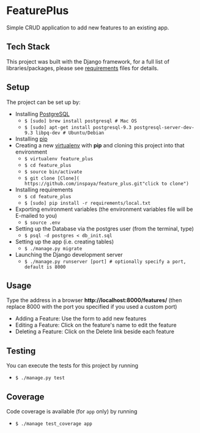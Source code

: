FeaturePlus 
============
Simple CRUD application to add new features to an existing app.

Tech Stack
----------
This project was built with the Django framework, for a full list of libraries/packages,
please see [requirements](https://github.com/inspaya/feature_plus/tree/develop/requirements) files for details.

Setup
-----
The project can be set up by:
* Installing [PostgreSQL](http://www.postgresql.org/download/linux/ubuntu/) 
  * ```$ [sudo] brew install postgresql # Mac OS```
  * ```$ [sudo] apt-get install postgresql-9.3 postgresql-server-dev-9.3 libpq-dev # Ubuntu/Debian```
* Installing [pip](http://pip.readthedocs.org/en/latest/installing.html)
* Creating a new [virtualenv](http://virtualenv.readthedocs.org/en/latest/installation.html)
with **pip** and cloning this project into that environment
  * ```$ virtualenv feature_plus```
  * ```$ cd feature_plus```
  * ```$ source bin/activate```
  * ```$ git clone [Clone]( https://github.com/inspaya/feature_plus.git"click to clone")```
* Installing requirements
  * ```$ cd feature_plus```
  * ```$ [sudo] pip install -r requirements/local.txt```
* Exporting environment variables (the environment variables file will be E-mailed to you)
  * ```$ source .env```
* Setting up the Database via the postgres user (from the terminal, type)
  * ```$ psql -d postgres < db_init.sql```
* Setting up the app (i.e. creating tables) 
  * ```$ ./manage.py migrate```
* Launching the Django development server
  * ```$ ./manage.py runserver [port] # optionally specify a port, default is 8000```

Usage
-----
Type the address in a browser **http://localhost:8000/features/** (then replace 8000 with the port you specified
if you used a custom port)
* Adding a Feature: Use the form to add new features
* Editing a Feature: Click on the feature's name to edit the feature
* Deleting a Feature: Click on the Delete link beside each feature

Testing
-------
You can execute the tests for this project by running 
  * ```$ ./manage.py test```

Coverage
--------
Code coverage is available (for ```app``` only) by running
  * ```$ ./manage test_coverage app```
